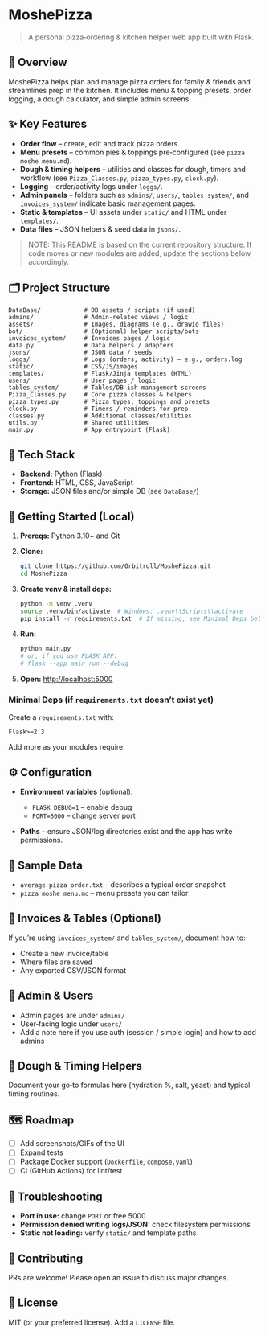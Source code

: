 # MoshePizza

> A personal pizza‑ordering & kitchen helper web app built with Flask.

## 📌 Overview

MoshePizza helps plan and manage pizza orders for family & friends and streamlines prep in the kitchen. It includes menu & topping presets, order logging, a dough calculator, and simple admin screens.

## ✨ Key Features

* **Order flow** – create, edit and track pizza orders.
* **Menu presets** – common pies & toppings pre‑configured (see `pizza moshe menu.md`).
* **Dough & timing helpers** – utilities and classes for dough, timers and workflow (see `Pizza_Classes.py`, `pizza_types.py`, `clock.py`).
* **Logging** – order/activity logs under `loggs/`.
* **Admin panels** – folders such as `admins/`, `users/`, `tables_system/`, and `invoices_system/` indicate basic management pages.
* **Static & templates** – UI assets under `static/` and HTML under `templates/`.
* **Data files** – JSON helpers & seed data in `jsons/`.

> NOTE: This README is based on the current repository structure. If code moves or new modules are added, update the sections below accordingly.

## 🗂️ Project Structure

```
DataBase/            # DB assets / scripts (if used)
admins/              # Admin-related views / logic
assets/              # Images, diagrams (e.g., drawio files)
bot/                 # (Optional) helper scripts/bots
invoices_system/     # Invoices pages / logic
data.py              # Data helpers / adapters
jsons/               # JSON data / seeds
loggs/               # Logs (orders, activity) – e.g., orders.log
static/              # CSS/JS/images
templates/           # Flask/Jinja templates (HTML)
users/               # User pages / logic
tables_system/       # Tables/DB-ish management screens
Pizza_Classes.py     # Core pizza classes & helpers
pizza_types.py       # Pizza types, toppings and presets
clock.py             # Timers / reminders for prep
classes.py           # Additional classes/utilities
utils.py             # Shared utilities
main.py              # App entrypoint (Flask)
```

## 🧰 Tech Stack

* **Backend:** Python (Flask)
* **Frontend:** HTML, CSS, JavaScript
* **Storage:** JSON files and/or simple DB (see `DataBase/`)

## 🚀 Getting Started (Local)

1. **Prereqs:** Python 3.10+ and Git
2. **Clone:**

   ```bash
   git clone https://github.com/Orbitroll/MoshePizza.git
   cd MoshePizza
   ```
3. **Create venv & install deps:**

   ```bash
   python -m venv .venv
   source .venv/bin/activate  # Windows: .venv\\Scripts\\activate
   pip install -r requirements.txt  # If missing, see Minimal Deps below
   ```
4. **Run:**

   ```bash
   python main.py
   # or, if you use FLASK_APP:
   # flask --app main run --debug
   ```
5. **Open:** [http://localhost:5000](http://localhost:5000)

### Minimal Deps (if `requirements.txt` doesn’t exist yet)

Create a `requirements.txt` with:

```
Flask>=2.3
```

Add more as your modules require.

## ⚙️ Configuration

* **Environment variables** (optional):

  * `FLASK_DEBUG=1` – enable debug
  * `PORT=5000` – change server port
* **Paths** – ensure JSON/log directories exist and the app has write permissions.

## 🧪 Sample Data

* `average pizza order.txt` – describes a typical order snapshot
* `pizza moshe menu.md` – menu presets you can tailor

## 🧾 Invoices & Tables (Optional)

If you’re using `invoices_system/` and `tables_system/`, document how to:

* Create a new invoice/table
* Where files are saved
* Any exported CSV/JSON format

## 👤 Admin & Users

* Admin pages are under `admins/`
* User‑facing logic under `users/`
* Add a note here if you use auth (session / simple login) and how to add admins

## 🧮 Dough & Timing Helpers

Document your go‑to formulas here (hydration %, salt, yeast) and typical timing routines.

## 🗺️ Roadmap

* [ ] Add screenshots/GIFs of the UI
* [ ] Expand tests
* [ ] Package Docker support (`Dockerfile`, `compose.yaml`)
* [ ] CI (GitHub Actions) for lint/test

## 🐞 Troubleshooting

* **Port in use:** change `PORT` or free 5000
* **Permission denied writing logs/JSON:** check filesystem permissions
* **Static not loading:** verify `static/` and template paths

## 🤝 Contributing

PRs are welcome! Please open an issue to discuss major changes.

## 📜 License

MIT (or your preferred license). Add a `LICENSE` file.
